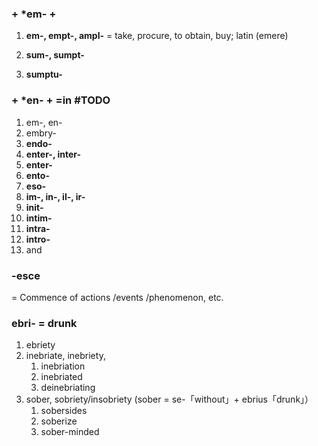 ### + \*em- +
1. **em-, empt-, ampl-** = take, procure, to obtain, buy; latin (emere)

3. **sum-, sumpt-**

4. **sumptu-**


### + \*en- + =in #TODO 
1. em-, en-
2. embry-
3. **endo-**
4. **enter-, inter-**
5. **enter-**
6. **ento-**
7. **eso-**
8. **im-, in-, il-, ir-**
9. **init-**
10. **intim-**
11. **intra-**
12. **intro-**
13. and


### -esce
= Commence of actions /events /phenomenon, etc.


### ebri- = drunk
1. ebriety
2. inebriate, inebriety, 
	1. inebriation
	2. inebriated
	3. deinebriating
3. sober, sobriety/insobriety (sober = se-「without」+ ebrius「drunk」）
	1. sobersides
	2. soberize
	3. sober-minded

